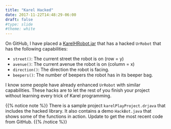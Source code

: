 ```yaml
---
title: "Karel Hacked"
date: 2017-11-22T14:48:29-06:00
draft: false
#type: slide
#theme: white
---
```


On GitHub, I have placed a [KarelHRobot.jar](https://github.com/2017-2018-wy-ap-cs/apcs-karel/blob/master/lib/KarelHRobot.jar) that has a hacked `UrRobot` that has the following capabilities:

* `street()`: The current street the robot is on (row = y)
* `avenue()`: The current avenue the robot is on (column = x)
* `direction()`: The direction the robot is facing.
* `beepers()`: The number of beepers the robot has in its beeper bag.

I know some people have already enhanced `UrRobot` with similar capabilities. 
These hacks are to let the rest of you finish your project without learning every
trick of Karel programming.

{{% notice note %}}
There is a sample project `karelPlayProject.drjava` that includes the hacked library. 
It also contains a demo `HackBot.java` that shows some of the functions in action. 
Update to get the most recent code from GitHub.
{{% /notice %}}
